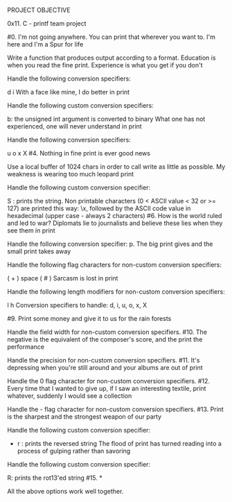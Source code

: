 PROJECT OBJECTIVE

0x11. C - printf team project

#0. I'm not going anywhere. You can print that wherever you want to. I'm here and I'm a Spur for life

Write a function that produces output according to a format.
Education is when you read the fine print. Experience is what you get if you don't

Handle the following conversion specifiers:

d
i
With a face like mine, I do better in print

Handle the following custom conversion specifiers:

b: the unsigned int argument is converted to binary
What one has not experienced, one will never understand in print

Handle the following conversion specifiers:

u
o
x
X
#4. Nothing in fine print is ever good news

Use a local buffer of 1024 chars in order to call write as little as possible.
My weakness is wearing too much leopard print

Handle the following custom conversion specifier:

S : prints the string.
Non printable characters (0 < ASCII value < 32 or >= 127) are printed this way: \x, followed by the ASCII code value in hexadecimal (upper case - always 2 characters)
#6. How is the world ruled and led to war? Diplomats lie to journalists and believe these lies when they see them in print

Handle the following conversion specifier: p.
The big print gives and the small print takes away

Handle the following flag characters for non-custom conversion specifiers:

( + )
space
( # )
Sarcasm is lost in print

Handle the following length modifiers for non-custom conversion specifiers:

l
h
Conversion specifiers to handle: d, i, u, o, x, X

#9. Print some money and give it to us for the rain forests

Handle the field width for non-custom conversion specifiers.
#10. The negative is the equivalent of the composer's score, and the print the performance

Handle the precision for non-custom conversion specifiers.
#11. It's depressing when you're still around and your albums are out of print

Handle the 0 flag character for non-custom conversion specifiers.
#12. Every time that I wanted to give up, if I saw an interesting textile, print whatever, suddenly I would see a collection

Handle the - flag character for non-custom conversion specifiers.
#13. Print is the sharpest and the strongest weapon of our party

Handle the following custom conversion specifier:
- r : prints the reversed string
The flood of print has turned reading into a process of gulping rather than savoring

Handle the following custom conversion specifier:

R: prints the rot13'ed string
#15. *

All the above options work well together.
